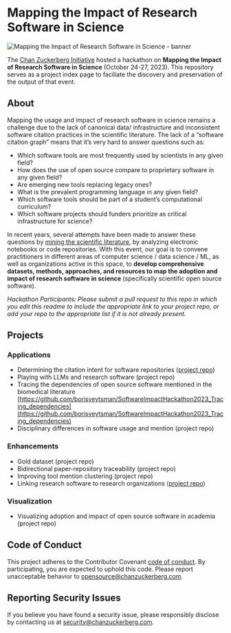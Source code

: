 # Mapping the Impact of Research Software in Science
![Mapping the Impact of Research Software in Science - banner](software-impact-hackathon-banner.png?raw=true "Mapping the Impact of Research Software in Science")

The [Chan Zuckerberg Initiative](https://chanzuckerberg.com/science) hosted a hackathon on **Mapping the Impact of Research Software in Science** (October 24-27, 2023). This repository serves as a project index page to faciliate the discovery and preservation of the output of that event.

## About
Mapping the usage and impact of research software in science remains a challenge due to the lack of canonical data/ infrastructure and inconsistent software citation practices in the scientific literature. The lack of a “software citation graph” means that it’s very hard to answer questions such as: 
- Which software tools are most frequently used by scientists in any given field?
- How does the use of open source compare to proprietary software in any given field?
- Are emerging new tools replacing legacy ones?
- What is the prevalent programming language in any given field?
- Which software tools should be part of a student’s computational curriculum?
- Which software projects should funders prioritize as critical infrastructure for science?
  
In recent years, several attempts have been made to answer these questions by [mining the scientific literature](https://github.com/chanzuckerberg/software-mentions), by analyzing electronic notebooks or code repositories. With this event, our goal is to convene practitioners in different areas of computer science / data science / ML, as well as organizations active in this space, to **develop comprehensive datasets, methods, approaches, and resources to map the adoption and impact of research software in science** (specifically scientific open source software).

_Hackathon Participants: Please submit a pull request to this repo in which you edit this readme to include the appropriate link to your project repo, or add your repo to the appropriate list if it is not already present._
## Projects
  
### Applications

- Determining the citation intent for software repositories ([project repo](https://github.com/karacolada/SoftwareImpactHackathon2023_SoftwareCitationIntent))
- Playing with LLMs and research software (project repo)
- Tracing the dependencies of open source software mentioned in the biomedical literature [https://github.com/borisveytsman/SoftwareImpactHackathon2023_Tracing_dependencies](https://github.com/borisveytsman/SoftwareImpactHackathon2023_Tracing_dependencies)
- Disciplinary differences in software usage and mention (project repo)

### Enhancements
- Gold dataset (project repo)
- Bidirectional paper-repository traceability (project repo)
- Improving tool mention clustering (project repo)
- Linking research software to research organizations ([project repo](https://github.com/jmelot/oss_to_orgs))

### Visualization
- Visualizing adoption and impact of open source software in academia (project repo)

## Code of Conduct
This project adheres to the Contributor Covenant [code of conduct](https://github.com/chanzuckerberg/.github/blob/master/CODE_OF_CONDUCT.md). By participating, you are expected to uphold this code. Please report unacceptable behavior to [opensource@chanzuckerberg.com](mailto:opensource@chanzuckerberg.com).

## Reporting Security Issues

If you believe you have found a security issue, please responsibly disclose by contacting us at [security@chanzuckerberg.com](mailto:security@chanzuckerberg.com).

